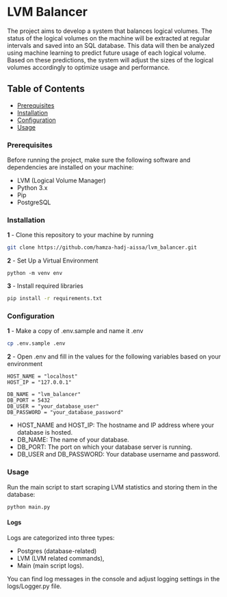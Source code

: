 # LVM Balancer

The project aims to develop a system that balances logical volumes. The status of the logical volumes on the machine will be extracted at regular intervals and saved into an SQL database. This data will then be analyzed using machine learning to predict future usage of each logical volume. Based on these predictions, the system will adjust the sizes of the logical volumes accordingly to optimize usage and performance.

## Table of Contents

-   [Prerequisites](#prerequisites)
-   [Installation](#installation)
-   [Configuration](#configuration)
-   [Usage](#usage)

### Prerequisites

Before running the project, make sure the following software and dependencies are installed on your machine:

-   LVM (Logical Volume Manager)
-   Python 3.x
-   Pip
-   PostgreSQL

### Installation

**1** - Clone this repository to your machine by running

```bash
git clone https://github.com/hamza-hadj-aissa/lvm_balancer.git
```

**2** - Set Up a Virtual Environment

```
python -m venv env
```

**3** - Install required libraries

```bash
pip install -r requirements.txt
```

### Configuration

**1** - Make a copy of .env.sample and name it .env

```bash
cp .env.sample .env
```

**2** - Open .env and fill in the values for the following variables based on your environment

```text
HOST_NAME = "localhost"
HOST_IP = "127.0.0.1"

DB_NAME = "lvm_balancer"
DB_PORT = 5432
DB_USER = "your_database_user"
DB_PASSWORD = "your_database_password"
```
-   HOST_NAME and HOST_IP: The hostname and IP address where your database is hosted.
-   DB_NAME: The name of your database.
-   DB_PORT: The port on which your database server is running.
-   DB_USER and DB_PASSWORD: Your database username and password.


### Usage
Run the main script to start scraping LVM statistics and storing them in the database:
```bash
python main.py
```
#### Logs
Logs are categorized into three types: 
- Postgres (database-related)
- LVM (LVM related commands),
- Main (main script logs).


You can find log messages in the console and adjust logging settings in the logs/Logger.py file.
